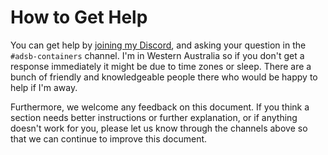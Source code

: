 # How to Get Help

You can get help by [joining my Discord](https://discord.gg/sTf9uYF), and asking your question in the `#adsb-containers` channel. I'm in Western Australia so if you don't get a response immediately it might be due to time zones or sleep. There are a bunch of friendly and knowledgeable people there who would be happy to help if I'm away.

Furthermore, we welcome any feedback on this document. If you think a section needs better instructions or further explanation, or if anything doesn't work for you, please let us know through the channels above so that we can continue to improve this document.
